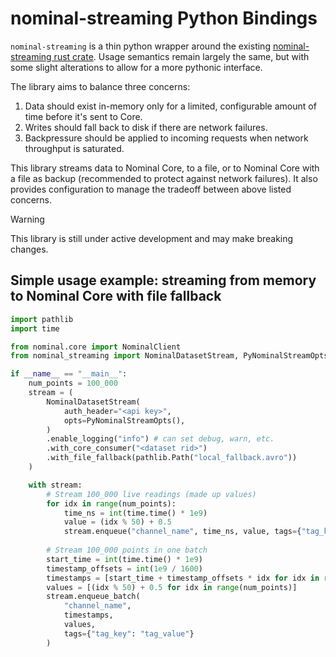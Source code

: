# nominal-streaming Python Bindings

`nominal-streaming` is a thin python wrapper around the existing [nominal-streaming rust crate](https://crates.io/crates/nominal-streaming).
Usage semantics remain largely the same, but with some slight alterations to allow for a more pythonic interface.

The library aims to balance three concerns:

1. Data should exist in-memory only for a limited, configurable amount of time before it's sent to Core.
1. Writes should fall back to disk if there are network failures.
1. Backpressure should be applied to incoming requests when network throughput is saturated.

This library streams data to Nominal Core, to a file, or to Nominal Core with a file as backup (recommended to protect against network failures).
It also provides configuration to manage the tradeoff between above listed concerns.

> [!WARNING]
> This library is still under active development and may make breaking changes.

## Simple usage example: streaming from memory to Nominal Core with file fallback

```python
import pathlib
import time

from nominal.core import NominalClient
from nominal_streaming import NominalDatasetStream, PyNominalStreamOpts

if __name__ == "__main__":
    num_points = 100_000
    stream = (
        NominalDatasetStream(
            auth_header="<api key>", 
            opts=PyNominalStreamOpts(),
        )
        .enable_logging("info") # can set debug, warn, etc.
        .with_core_consumer("<dataset rid>")
        .with_file_fallback(pathlib.Path("local_fallback.avro"))
    )

    with stream:
        # Stream 100_000 live readings (made up values)
        for idx in range(num_points):
            time_ns = int(time.time() * 1e9)
            value = (idx % 50) + 0.5
            stream.enqueue("channel_name", time_ns, value, tags={"tag_key": "tag_value"})
        
        # Stream 100_000 points in one batch
        start_time = int(time.time() * 1e9)
        timestamp_offsets = int(1e9 / 1600)
        timestamps = [start_time + timestamp_offsets * idx for idx in range(num_points)]
        values = [(idx % 50) + 0.5 for idx in range(num_points)]
        stream.enqueue_batch(
            "channel_name", 
            timestamps, 
            values, 
            tags={"tag_key": "tag_value"}
        )

```
